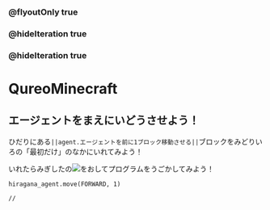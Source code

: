 ### @flyoutOnly true
### @hideIteration true
### @hideIteration true
# QureoMinecraft

## エージェントをまえにいどうさせよう！

ひだりにある``||agent.エージェントを前に1ブロック移動させる||``ブロックをみどりいろの「最初だけ」のなかにいれてみよう！

いれたらみぎしたの![](https://raw.githubusercontent.com/camp-minecraft/TechkidsCampTutorial/master/images/playbutton.png)をおしてプログラムをうごかしてみよう！

```ghost
hiragana_agent.move(FORWARD, 1)
```

```template
//
```